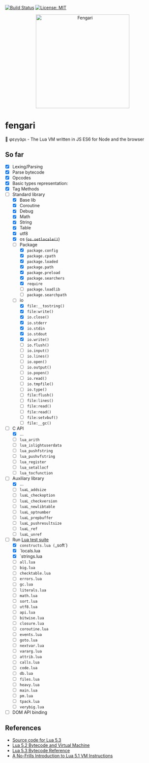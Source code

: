 [![Build Status](https://travis-ci.org/giann/fengari.svg?branch=master)](https://travis-ci.org/giann/fengari) [![License: MIT](https://img.shields.io/badge/License-MIT-yellow.svg)](https://opensource.org/licenses/MIT)

<p align="center">
    <img src="https://github.com/giann/fengari/raw/master/logo.png" alt="Fengari" width="304" height="304">
</p>

# fengari
🐺 φεγγάρι - The Lua VM written in JS ES6 for Node and the browser

## So far

- [x] Lexing/Parsing
- [x] Parse bytecode
- [x] Opcodes
- [x] Basic types representation:
- [x] Tag Methods
- [ ] Standard library
    - [x] Base lib
    - [x] Coroutine
    - [x] Debug
    - [x] Math
    - [x] String
    - [x] Table
    - [x] utf8
    - [x] os (~~`os.setlocale()`~~)
    - [ ] Package
        - [x] `package.config`
        - [x] `package.cpath`
        - [x] `package.loaded`
        - [x] `package.path`
        - [x] `package.preload`
        - [x] `package.searchers`
        - [x] `require`
        - [ ] `package.loadlib`
        - [ ] `package.searchpath`
    - [ ] io
        - [x] `file:__tostring()`
        - [x] `file:write()`
        - [x] `io.close()`
        - [x] `io.stderr`
        - [x] `io.stdin`
        - [x] `io.stdout`
        - [x] `io.write()`
        - [ ] `io.flush()`
        - [ ] `io.input()`
        - [ ] `io.lines()`
        - [ ] `io.open()`
        - [ ] `io.output()`
        - [ ] `io.popen()`
        - [ ] `io.read()`
        - [ ] `io.tmpfile()`
        - [ ] `io.type()`
        - [ ] `file:flush()`
        - [ ] `file:lines()`
        - [ ] `file:read()`
        - [ ] `file:read()`
        - [ ] `file:setvbuf()`
        - [ ] `file:__gc()`
- [ ] C API
    - [x] ...
    - [ ] `lua_arith`
    - [ ] `lua_islightuserdata`
    - [ ] `lua_pushfstring`
    - [ ] `lua_pushvfstring`
    - [ ] `lua_register`
    - [ ] `lua_setallocf`
    - [ ] `lua_tocfunction`
- [ ] Auxiliary library
    - [x] ...
    - [ ] `luaL_addsize`
    - [ ] `luaL_checkoption`
    - [ ] `luaL_checkversion`
    - [ ] `luaL_newlibtable`
    - [ ] `luaL_optnumber`
    - [ ] `luaL_prepbuffer`
    - [ ] `luaL_pushresultsize`
    - [ ] `luaL_ref`
    - [ ] `luaL_unref`
- [ ] Run [Lua test suite](https://github.com/lua/tests)
    - [x] `constructs.lua (`_soft`)
    - [x] `locals.lua
    - [x] `strings.lua
    - [ ] `all.lua`
    - [ ] `big.lua`
    - [ ] `checktable.lua`
    - [ ] `errors.lua`
    - [ ] `gc.lua`
    - [ ] `literals.lua`
    - [ ] `math.lua`
    - [ ] `sort.lua`
    - [ ] `utf8.lua`
    - [ ] `api.lua`
    - [ ] `bitwise.lua`
    - [ ] `closure.lua`
    - [ ] `coroutine.lua`
    - [ ] `events.lua`
    - [ ] `goto.lua`
    - [ ] `nextvar.lua`
    - [ ] `vararg.lua`
    - [ ] `attrib.lua`
    - [ ] `calls.lua`
    - [ ] `code.lua`
    - [ ] `db.lua`
    - [ ] `files.lua`
    - [ ] `heavy.lua`
    - [ ] `main.lua`
    - [ ] `pm.lua`
    - [ ] `tpack.lua`
    - [ ] `verybig.lua`
- [ ] DOM API binding

## References

- [Source code for Lua 5.3](lua.org/source/5.3/)
- [Lua 5.2 Bytecode and Virtual Machine](http://files.catwell.info/misc/mirror/lua-5.2-bytecode-vm-dirk-laurie/lua52vm.html)
- [Lua 5.3 Bytecode Reference](http://the-ravi-programming-language.readthedocs.io/en/latest/lua_bytecode_reference.html)
- [A No-Frills Introduction to Lua 5.1 VM Instructions](http://luaforge.net/docman/83/98/ANoFrillsIntroToLua51VMInstructions.pdf)
